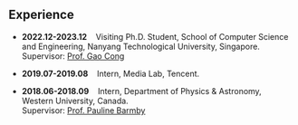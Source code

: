 ## Experience

* **2022.12-2023.12** &nbsp;&nbsp; Visiting Ph.D. Student, School of Computer Science and Engineering, Nanyang Technological University, Singapore.  
Supervisor: [Prof. Gao Cong](https://personal.ntu.edu.sg/gaocong/)

* **2019.07-2019.08** &nbsp;&nbsp; Intern, Media Lab, Tencent.

* **2018.06-2018.09** &nbsp;&nbsp; Intern, Department of Physics & Astronomy, Western University, Canada.  
Supervisor: [Prof. Pauline Barmby](https://physics.uwo.ca/people/faculty_web_pages/barmby.html)